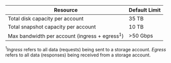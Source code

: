 Resource|Default Limit
---|---
Total disk capacity per account|35 TB
Total snapshot capacity per account|10 TB
Max bandwidth per account (ingress + egress<sup>1</sup>)|>50 Gbps

<sup>1</sup>*Ingress* refers to all data (requests) being sent to a storage account. *Egress* refers to all data (responses) being received from a storage account.

<!-- deleted by customization
### Premium Storage Disks Scale Limits

Premium Storage Disk Type | P10 | P20 | P30
---|---|---|---
Disk size | 128 GiB | 512 GiB | 1024 GiB (1 TB)
IOPS per disk | 500 | 2300 | 5000
Throughput per disk | 100 MB per second | 150 MB per second | 200 MB per second

-->